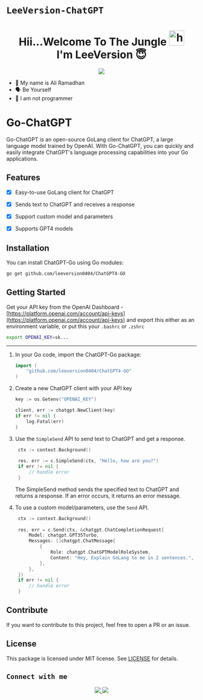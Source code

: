 # ```LeeVersion-ChatGPT```

<h1 align="center">Hii...Welcome To The Jungle <img src="https://user-images.githubusercontent.com/1303154/88677602-1635ba80-d120-11ea-84d8-d263ba5fc3c0.gif" width="40px" alt="hi"><br>I'm LeeVersion 😇 </h1>
<p align="center">
  <img src="https://i.ibb.co.com/842LsMKj/1745929182469.jpg" /></>
</p>

- 👼 My name is Ali Ramadhan
- 🗣️ Be Yourself
- 🔭 I am not programmer

# Go-ChatGPT

Go-ChatGPT is an open-source GoLang client for ChatGPT, a large language model trained by OpenAI. With Go-ChatGPT, you can quickly and easily integrate ChatGPT's language processing capabilities into your Go applications.

## Features

- [x] Easy-to-use GoLang client for ChatGPT
- [x] Sends text to ChatGPT and receives a response
- [x] Support custom model and parameters
- [x] Supports GPT4 models 


## Installation

You can install ChatGPT-Go using Go modules:

```bash
go get github.com/leeversion0404/ChatGPT4-GO
```

## Getting Started
Get your API key from the OpenAI Dashboard - [https://platform.openai.com/account/api-keys](https://platform.openai.com/account/api-keys) and export this either as an environment variable, or put this your `.bashrc` or `.zshrc`
```bash
export OPENAI_KEY=sk...
```

___

1. In your Go code, import the ChatGPT-Go package:
    ```go
    import (
        "github.com/leeversion0404/ChatGPT4-GO"
    )
    ```

2. Create a new ChatGPT client with your API key
    ```go
    key := os.Getenv("OPENAI_KEY")

    client, err := chatgpt.NewClient(key)
	if err != nil {
		log.Fatal(err)
	}
    ```
3. Use the `SimpleSend` API to send text to ChatGPT and get a response.
   ```go
    ctx := context.Background()
	
    res, err := c.SimpleSend(ctx, "Hello, how are you?")
	if err != nil {
		// handle error
	}
   ```
   The SimpleSend method sends the specified text to ChatGPT and returns a response. If an error occurs, it returns an error message.
4. To use a custom model/parameters, use the `Send` API.
   ```go
    ctx := context.Background()
    
    res, err = c.Send(ctx, &chatgpt.ChatCompletionRequest{
		Model: chatgpt.GPT35Turbo,
		Messages: []chatgpt.ChatMessage{
			{
				Role: chatgpt.ChatGPTModelRoleSystem,
				Content: "Hey, Explain GoLang to me in 2 sentences.",
			},
		},
	})
	if err != nil {
		// handle error
	}
   ```
## Contribute
If you want to contribute to this project, feel free to open a PR or an issue.


## License
This package is licensed under MIT license. See [LICENSE](./LICENSE) for details.


## ```Connect with me```
<p align="center">
  <a href="https://line.me/ti/p/36H-VDctGc"><img src="https://img.shields.io/badge/Line-25D366?style=for-the-badge&logo=line&logoColor=white" />
  <a href="https://github.com/leeversion0404"><img src="https://img.shields.io/badge/-GitHub-black?style=flat-square&logo=github" /> 

</p>
